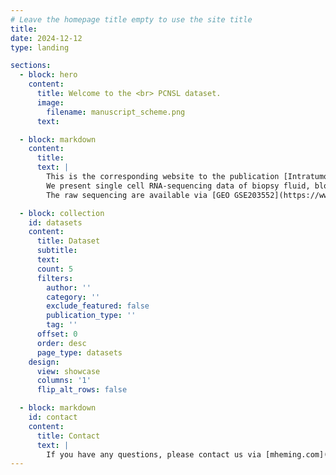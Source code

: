 ```yaml
---
# Leave the homepage title empty to use the site title
title:
date: 2024-12-12
type: landing

sections:
  - block: hero
    content:
      title: Welcome to the <br> PCNSL dataset.
      image:
        filename: manuscript_scheme.png
      text:

  - block: markdown
    content:
      title:
      text: |
        This is the corresponding website to the publication [Intratumor heterogeneity and T cell exhaustion in primary CNS lymphoma](https://doi.org/10.1186/s13073-022-01110-1) by Heming et al., *Genome Medicine* 2022.
        We present single cell RNA-sequencing data of biopsy fluid, blood and CSF from patients with primary CNS B cell lymphoma.
        The raw sequencing are available via [GEO GSE203552](https://www.ncbi.nlm.nih.gov/geo/query/acc.cgi?acc=GSE203552).

  - block: collection
    id: datasets
    content:
      title: Dataset
      subtitle:
      text:
      count: 5
      filters:
        author: ''
        category: ''
        exclude_featured: false
        publication_type: ''
        tag: ''
      offset: 0
      order: desc
      page_type: datasets
    design:
      view: showcase
      columns: '1'
      flip_alt_rows: false

  - block: markdown
    id: contact
    content:
      title: Contact
      text: |
        If you have any questions, please contact us via [mheming.com](https://www.mheming.com).
---
```

